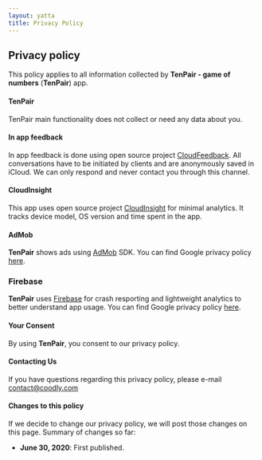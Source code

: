 ```yaml
---
layout: yatta
title: Privacy Policy
---
```

## Privacy policy

This policy applies to all information collected by **TenPair - game of numbers** (**TenPair**) app.

#### **TenPair**
TenPair main functionality does not collect or need any data about you.

#### **In app feedback**
In app feedback is done using open source project [CloudFeedback][4]. All conversations have to be initiated by clients and are anonymously saved in iCloud. We can only respond and never contact you through this channel.

#### **CloudInsight**
This app uses open source project [CloudInsight][9] for minimal analytics. It tracks device model, OS version and time spent in the app.

#### **AdMob**
**TenPair** shows ads using [AdMob][6] SDK. You can find Google privacy policy [here][7].

### **Firebase**
**TenPair** uses [Firebase][8] for crash resporting and lightweight analytics to better understand app usage. You can find Google privacy policy [here][7].

#### **Your Consent**
By using **TenPair**, you consent to our privacy policy.

#### **Contacting Us**
If you have questions regarding this privacy policy, please e-mail [contact@coodly.com][1]

#### **Changes to this policy**
If we decide to change our privacy policy, we will post those changes on this page. Summary of changes so far:

* **June 30, 2020**: First published.

[1]: mailto:contact@coodly.com
[2]: https://www.themoviedb.org/privacy-policy
[3]: https://fabric.io
[4]: https://github.com/coodly/CloudFeedback
[5]: https://www.themoviedb.org
[6]: https://admob.google.com/home/
[7]: https://policies.google.com/privacy
[8]: https://firebase.google.com
[9]: https://github.com/coodly/CloudInsight